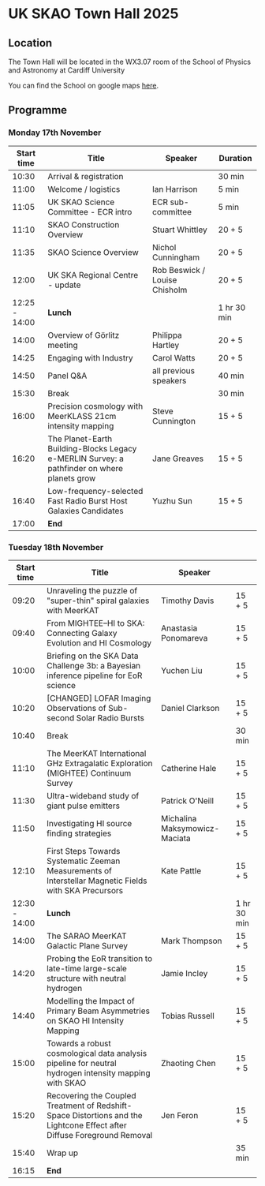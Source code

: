 # UK SKAO Town Hall 2025
## Location
The Town Hall will be located in the WX3.07 room of the School of Physics and Astronomy at Cardiff University

You can find the School on google maps [here](https://maps.app.goo.gl/M9uK2BpVGZbLjqp19).
## Programme
### Monday 17th November
| Start time | Title | Speaker | Duration |
|---|---|---|---|
| 10:30 | Arrival & registration |  | 30 min |
| 11:00 | Welcome / logistics | Ian Harrison | 5 min |
| 11:05 | UK SKAO Science Committee - ECR intro | ECR sub-committee | 5 min |
| 11:10 | SKAO Construction Overview | Stuart Whittley | 20 + 5 |
| 11:35 | SKAO Science Overview | Nichol Cunningham | 20 + 5 |
| 12:00 | UK SKA Regional Centre - update | Rob Beswick / Louise Chisholm | 20 + 5 |
| 12:25 - 14:00 | **Lunch** |  | 1 hr 30 min |
| 14:00 | Overview of Görlitz meeting | Philippa Hartley | 20 + 5 |
| 14:25 | Engaging with Industry | Carol Watts | 20 + 5 |
| 14:50 | Panel Q&A | all previous speakers | 40 min |
| 15:30 | Break |  | 30 min |
| 16:00 | Precision cosmology with MeerKLASS 21cm intensity mapping | Steve Cunnington | 15 + 5 |
| 16:20 | The Planet-Earth Building-Blocks Legacy e-MERLIN Survey: a pathfinder on where planets grow | Jane Greaves | 15 + 5 |
| 16:40 | Low-frequency-selected Fast Radio Burst Host Galaxies Candidates | Yuzhu Sun | 15 + 5 |
| 17:00 | **End** |  |  |


### Tuesday 18th November
| Start time | Title | Speaker |  |
|---|---|---|---|
| 09:20 | Unraveling the puzzle of "super-thin" spiral galaxies with MeerKAT | Timothy Davis | 15 + 5 |
| 09:40 | From MIGHTEE–HI to SKA: Connecting Galaxy Evolution and HI Cosmology | Anastasia Ponomareva | 15 + 5 |
| 10:00 | Briefing on the SKA Data Challenge 3b: a Bayesian inference pipeline for EoR science | Yuchen Liu | 15 + 5 |
| 10:20 | [CHANGED] LOFAR Imaging Observations of Sub-second Solar Radio Bursts | Daniel Clarkson | 15 + 5 |
| 10:40 | Break |  | 30 min |
| 11:10 | The MeerKAT International GHz Extragalatic Exploration (MIGHTEE) Continuum Survey | Catherine Hale | 15 + 5 |
| 11:30 | Ultra-wideband study of giant pulse emitters | Patrick O'Neill | 15 + 5 |
| 11:50 | Investigating HI source finding strategies | Michalina Maksymowicz-Maciata | 15 + 5 |
| 12:10 | First Steps Towards Systematic Zeeman Measurements of Interstellar Magnetic Fields with SKA Precursors | Kate Pattle | 15 + 5 |
| 12:30 - 14:00 | **Lunch** |  | 1 hr 30 min |
| 14:00 | The SARAO MeerKAT Galactic Plane Survey | Mark Thompson | 15 + 5 |
| 14:20 | Probing the EoR transition to late-time large-scale structure with neutral hydrogen | Jamie Incley | 15 + 5 |
| 14:40 | Modelling the Impact of Primary Beam Asymmetries on SKAO HI Intensity Mapping | Tobias Russell | 15 + 5 |
| 15:00 | Towards a robust cosmological data analysis pipeline for neutral hydrogen intensity mapping with SKAO | Zhaoting Chen | 15 + 5 |
| 15:20 | Recovering the Coupled Treatment of Redshift-Space Distortions and the Lightcone Effect after Diffuse Foreground Removal | Jen Feron | 15 + 5 |
| 15:40 | Wrap up |  | 35 min |
| 16:15 | **End** |  |  |

